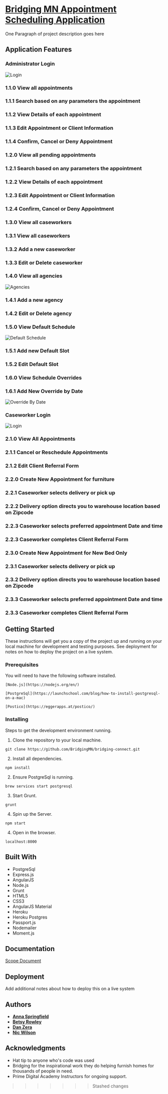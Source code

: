 # [Bridging MN Appointment Scheduling Application](https://bridging-connect.herokuapp.com)

One Paragraph of project description goes here

## Application Features

### Administrator Login

![Login](screenshots/Login.png)

### 1.1.0 View all appointments

### 1.1.1 Search based on any parameters the appointment

### 1.1.2 View Details of each appointment

### 1.1.3 Edit Appointment or Client Information

### 1.1.4 Confirm, Cancel or Deny Appointment

### 1.2.0 View all pending appointments

### 1.2.1 Search based on any parameters the appointment

### 1.2.2 View Details of each appointment

### 1.2.3 Edit Appointment or Client Information

### 1.2.4 Confirm, Cancel or Deny Appointment

### 1.3.0 View all caseworkers

### 1.3.1 View all caseworkers

### 1.3.2 Add a new caseworker

### 1.3.3 Edit or Delete caseworker

### 1.4.0 View all agencies

![Agencies](screenshots/Agencies.png)

### 1.4.1 Add a new agency

### 1.4.2 Edit or Delete agency

### 1.5.0 View Default Schedule

![Default Schedule](screenshots/DefaultSchedule.png)

### 1.5.1 Add new Default Slot

### 1.5.2 Edit Default Slot

### 1.6.0 View Schedule Overrides

### 1.6.1 Add New Override by Date

![Override By Date](screenshots/OverrideByDate.png)

### Caseworker Login

![Login](screenshots/Login.png)

### 2.1.0 View All Appointments

### 2.1.1 Cancel or Reschedule Appointments

### 2.1.2 Edit Client Referral Form

### 2.2.0 Create New Appointment for furniture

### 2.2.1 Caseworker selects delivery or pick up

### 2.2.2 Delivery option directs you to warehouse location based on Zipcode

### 2.2.3 Caseworker selects preferred appointment Date and time

### 2.2.3 Caseworker completes Client Referral Form

### 2.3.0 Create New Appointment for New Bed Only

### 2.3.1 Caseworker selects delivery or pick up

### 2.3.2 Delivery option directs you to warehouse location based on Zipcode

### 2.3.3 Caseworker selects preferred appointment Date and time

### 2.3.3 Caseworker completes Client Referral Form

## Getting Started

These instructions will get you a copy of the project up and running on your local machine for development and testing purposes. See deployment for notes on how to deploy the project on a live system.

### Prerequisites

You will need to have the following software installed.

```
[Node.js](https://nodejs.org/en/)
```

```
[PostgreSql](https://launchschool.com/blog/how-to-install-postgresql-on-a-mac)
```

```
[Postico](https://eggerapps.at/postico/)
```

### Installing

Steps to get the development environment running.

1. Clone the repository to your local machine.

```
git clone https://github.com/BridgingMN/bridging-connect.git
```

2. Install all dependencies.

```
npm install
```

2. Ensure PostgreSql is running.

```
brew services start postgresql
```

3. Start Grunt.

```
grunt
```

4. Spin up the Server.

```
npm start
```

4. Open in the browser.

```
localhost:8000
```

## Built With

* PostgreSql
* Express.js
* AngularJS
* Node.js
* Grunt
* HTML5
* CSS3
* AngularJS Material
* Heroku
* Heroku Postgres
* Passport.js
* Nodemailer
* Moment.js

## Documentation

[Scope Document](https://docs.google.com/document/d/1v6IdjE2lDHTlds3XIoozz-e2vWwTgf6rsJKuMvmSaC8/edit?usp=sharing)

## Deployment

Add additional notes about how to deploy this on a live system


## Authors

* [**Anna Springfield**](https://github.com/aespringfield)
* [**Betsy Rowley**](https://github.com/BetsyRowley)
* [**Dan Zera**](https://github.com/danzera)
* [**Nic Wilson**](https://github.com/nicolaslwilson)


## Acknowledgments

* Hat tip to anyone who's code was used
* Bridging for the inspirational work they do helping furnish homes for thousands of people in need.
* Prime Digital Academy Instructors for ongoing support.
>>>>>>> Stashed changes

